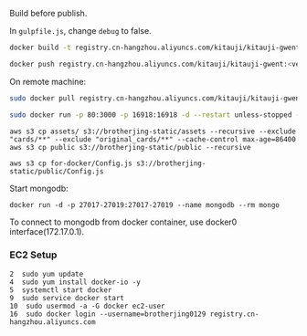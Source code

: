 Build before publish.

In `gulpfile.js`, change `debug` to false.

```bash
docker build -t registry.cn-hangzhou.aliyuncs.com/kitauji/kitauji-gwent:<version> .

docker push registry.cn-hangzhou.aliyuncs.com/kitauji/kitauji-gwent:<version>
```

On remote machine:

```bash
sudo docker pull registry.cn-hangzhou.aliyuncs.com/kitauji/kitauji-gwent:<version>

sudo docker run -p 80:3000 -p 16918:16918 -d --restart unless-stopped --network=host registry.cn-hangzhou.aliyuncs.com/kitauji/kitauji-gwent:<version>
```

```
aws s3 cp assets/ s3://brotherjing-static/assets --recursive --exclude "cards/**" --exclude "original_cards/**" --cache-control max-age=86400
aws s3 cp public s3://brotherjing-static/public --recursive
```

```
aws s3 cp for-docker/Config.js s3://brotherjing-static/public/Config.js
```

Start mongodb:

```
docker run -d -p 27017-27019:27017-27019 --name mongodb --rm mongo
```
To connect to mongodb from docker container, use docker0 interface(172.17.0.1).

### EC2 Setup

```
2  sudo yum update
4  sudo yum install docker-io -y
5  systemctl start docker
9  sudo service docker start
10  sudo usermod -a -G docker ec2-user
16  sudo docker login --username=brotherjing0129 registry.cn-hangzhou.aliyuncs.com
```